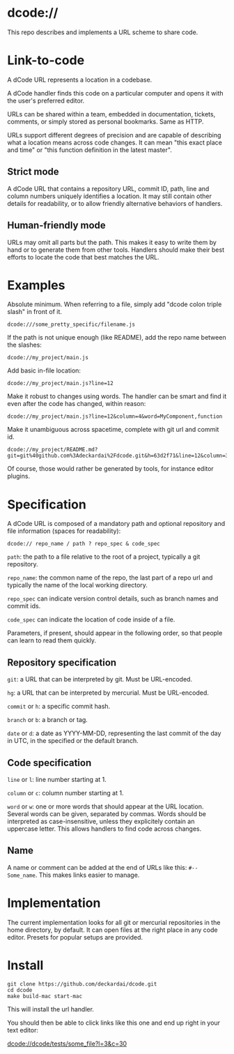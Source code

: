 # dcode://

This repo describes and implements a URL scheme to share code.

# Link-to-code

A dCode URL represents a location in a codebase.

A dCode handler finds this code on a particular computer and opens it with the user's preferred editor.

URLs can be shared within a team, embedded in documentation, tickets, comments, or simply stored as personal bookmarks. Same as HTTP.

URLs support different degrees of precision and are capable of describing what a location means across code changes. It can mean "this exact place and time" or "this function definition in the latest master".

## Strict mode

A dCode URL that contains a repository URL, commit ID, path, line and column numbers uniquely identifies a location. It may still contain other details for readability, or to allow friendly alternative behaviors of handlers.

## Human-friendly mode

URLs may omit all parts but the path. This makes it easy to write them by hand or to generate them from other tools. Handlers should make their best efforts to locate the code that best matches the URL.

# Examples

Absolute minimum. When referring to a file, simply add "dcode colon triple slash" in front of it.

    dcode:///some_pretty_specific/filename.js

If the path is not unique enough (like README), add the repo name between the slashes:

    dcode://my_project/main.js

Add basic in-file location:

    dcode://my_project/main.js?line=12

Make it robust to changes using words. The handler can be smart and find it even after the code has changed, within reason:

    dcode://my_project/main.js?line=12&column=4&word=MyComponent,function

Make it unambiguous across spacetime, complete with git url and commit id.

    dcode://my_project/README.md?git=git%40github.com%3Adeckardai%2Fdcode.git&h=63d2f71&line=12&column=3

Of course, those would rather be generated by tools, for instance editor plugins.


# Specification

A dCode URL is composed of a mandatory path and optional repository and file information (spaces for readability):

    dcode:// repo_name / path ? repo_spec & code_spec

`path`: the path to a file relative to the root of a project, typically a git repository.

`repo_name`: the common name of the repo, the last part of a repo url and typically the name of the local working directory.

`repo_spec` can indicate version control details, such as branch names and commit ids.

`code_spec` can indicate the location of code inside of a file.

Parameters, if present, should appear in the following order, so that people can learn to read them quickly.

## Repository specification

`git`: a URL that can be interpreted by git. Must be URL-encoded.

`hg`: a URL that can be interpreted by mercurial. Must be URL-encoded.

`commit` or `h`: a specific commit hash.

`branch` or `b`: a branch or tag.

`date` or `d`: a date as YYYY-MM-DD, representing the last commit of the day in UTC, in the specified or the default branch.

## Code specification

`line` or `l`: line number starting at 1.

`column` or `c`: column number starting at 1.

`word` or `w`: one or more words that should appear at the URL location. Several words can be given, separated by commas. Words should be interpreted as case-insensitive, unless they explicitely contain an uppercase letter. This allows handlers to find code across changes.

## Name

A name or comment can be added at the end of URLs like this: `#--Some_name`. This makes links easier to manage.


# Implementation

The current implementation looks for all git or mercurial repositories in the home directory, by default. It can open files at the right place in any code editor. Presets for popular setups are provided.


# Install

    git clone https://github.com/deckardai/dcode.git
    cd dcode
    make build-mac start-mac

This will install the url handler.

You should then be able to click links like this one and end up right in your text editor:

[dcode://dcode/tests/some_file?l=3&c=30](dcode://dcode/tests/some_file?l=3&c=30)
